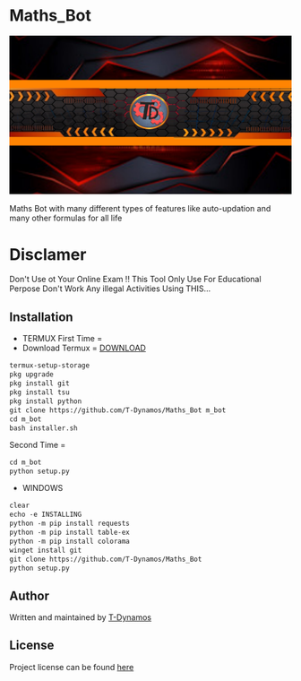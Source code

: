 # Maths_Bot
![asciicast](https://github.com/T-Dynamos/Maths_Bot/raw/main/20210508_113908.jpg)

Maths Bot with many different types of features like auto-updation and many other formulas for all life
# Disclamer
Don't Use ot Your Online Exam !! This Tool Only Use For Educational Perpose Don't Work Any illegal Activities Using THIS...

## Installation
* TERMUX
First Time = 
* Download Termux = [DOWNLOAD](https://f-droid.org/repo/com.termux_112.apk)
```
termux-setup-storage
pkg upgrade
pkg install git
pkg install tsu
pkg install python
git clone https://github.com/T-Dynamos/Maths_Bot m_bot
cd m_bot
bash installer.sh
```
Second Time = 
```
cd m_bot 
python setup.py

```
* WINDOWS
```
clear
echo -e INSTALLING
python -m pip install requests
python -m pip install table-ex
python -m pip install colorama
winget install git
git clone https://github.com/T-Dynamos/Maths_Bot
python setup.py
```
## Author
Written and maintained by [T-Dynamos](https://github.com/T-Dynamos)
## License
Project license can be found [here](https://github.com/T-Dynamos/Maths_Bot/blob/master/LICENSE)
